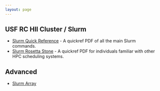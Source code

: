 ```yaml
---
layout: page
---
```


## USF RC HII Cluster / Slurm

- [Slurm Quick Reference](http://slurm.schedmd.com/pdfs/summary.pdf) - A quickref PDF of all the main Slurm commands.
- [Slurm Rosetta Stone](http://slurm.schedmd.com/rosetta.pdf) - A quickref PDF for individuals familiar with other HPC scheduling systems.

## Advanced

- [Slurm Array](slurm/array.html)
